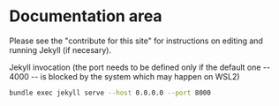 # Documentation area

Please see the "contribute for this site" for instructions on editing and
running Jekyll (if necesary).

Jekyll invocation (the port needs to be defined only if the default one -- 4000 --
is blocked by the system which may happen on WSL2)

```bash
bundle exec jekyll serve --host 0.0.0.0 --port 8000
```
